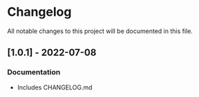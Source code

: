 # Changelog

All notable changes to this project will be documented in this file.

## [1.0.1] - 2022-07-08

### Documentation

- Includes CHANGELOG.md

<!-- generated by git-cliff -->
